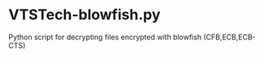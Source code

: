 # VTSTech-blowfish.py
 Python script for decrypting files encrypted with blowfish (CFB,ECB,ECB-CTS)
